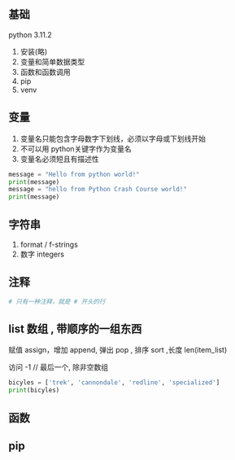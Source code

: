 ## 基础

python 3.11.2

1. 安装(略)
1. 变量和简单数据类型
2. 函数和函数调用
3. pip
4. venv


## 变量

1. 变量名只能包含字母数字下划线，必须以字母或下划线开始
1. 不可以用 python关键字作为变量名
1. 变量名必须短且有描述性


```python
message = "Hello from python world!"
print(message)
message = "hello from Python Crash Course world!"
print(message)
```

## 字符串

1. format / f-strings
2. 数字 integers

## 注释

```python
# 只有一种注释，就是 # 开头的行
```


## list 数组 , 带顺序的一组东西

赋值 assign，增加 append, 弹出 pop , 排序 sort ,长度 len(item_list)

访问 -1 // 最后一个, 除非空数组

```python
bicyles = ['trek', 'cannondale', 'redline', 'specialized']
print(bicyles)
```

## 函数



## pip

